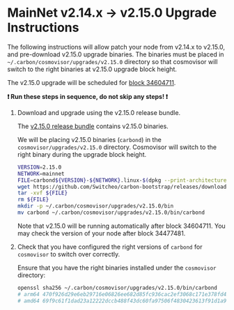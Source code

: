 # MainNet v2.14.x -> v2.15.0 Upgrade Instructions

The following instructions will allow patch your node from v2.14.x to v2.15.0, and pre-download v2.15.0 upgrade binaries. The binaries must be placed in `~/.carbon/cosmovisor/upgrades/v2.15.0` directory so that cosmovisor will switch to the right binaries at v2.15.0 upgrade block height.

The v2.15.0 upgrade will be scheduled for [block 34604711](https://scan.carbon.network).

**:exclamation: Run these steps in sequence, do not skip any steps! :exclamation:**

1. Download and upgrade using the v2.15.0 release bundle.

    The [v2.15.0 release bundle](https://github.com/Switcheo/carbon-bootstrap/releases/tag/v2.15.0) contains v2.15.0 binaries.

    We will be placing v2.15.0 binaries (`carbond`) in the `cosmovisor/upgrades/v2.15.0` directory. Cosmovisor will switch to the right binary during the upgrade block height.

    ```bash
    VERSION=2.15.0
    NETWORK=mainnet
    FILE=carbond${VERSION}-${NETWORK}.linux-$(dpkg --print-architecture).tar.gz
    wget https://github.com/Switcheo/carbon-bootstrap/releases/download/v${VERSION}/${FILE}
    tar -xvf ${FILE}
    rm ${FILE}
    mkdir -p ~/.carbon/cosmovisor/upgrades/v2.15.0/bin
    mv carbond ~/.carbon/cosmovisor/upgrades/v2.15.0/bin/carbond
    ```

    Note that v2.15.0 will be running automatically after block 34604711. You may check the version of your node after block 34477481.

2. Check that you have configured the right versions of `carbond` for `cosmovisor` to switch over correctly.

    Ensure that you have the right binaries installed under the `cosmovisor` directory:

    ```bash
    openssl sha256 ~/.carbon/cosmovisor/upgrades/v2.15.0/bin/carbond
    # arm64 470f926d29e6eb29716e06826ee682d85fc936cac2ef3068c171e378fd42b8d9
    # amd64 69f9c61f1dad23a12222dccb488f43dc60fa97506f4830423613f91d1a90b15f
    ```
